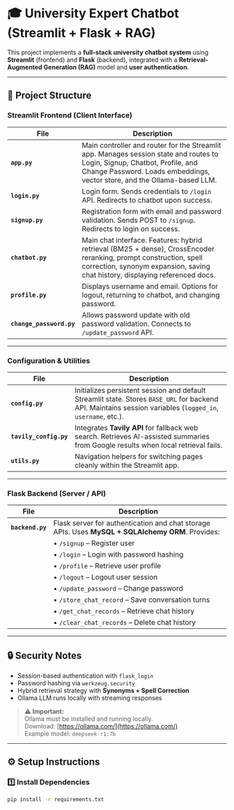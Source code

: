 # 🎓 University Expert Chatbot (Streamlit + Flask + RAG)

This project implements a **full-stack university chatbot system** using **Streamlit** (frontend) and **Flask** (backend), integrated with a **Retrieval-Augmented Generation (RAG)** model and **user authentication**.

---

## 📂 Project Structure

### **Streamlit Frontend (Client Interface)**
| File | Description |
|------|-------------|
| **`app.py`** | Main controller and router for the Streamlit app. Manages session state and routes to Login, Signup, Chatbot, Profile, and Change Password. Loads embeddings, vector store, and the Ollama-based LLM. |
| **`login.py`** | Login form. Sends credentials to `/login` API. Redirects to chatbot upon success. |
| **`signup.py`** | Registration form with email and password validation. Sends POST to `/signup`. Redirects to login on success. |
| **`chatbot.py`** | Main chat interface. Features: hybrid retrieval (BM25 + dense), CrossEncoder reranking, prompt construction, spell correction, synonym expansion, saving chat history, displaying referenced docs. |
| **`profile.py`** | Displays username and email. Options for logout, returning to chatbot, and changing password. |
| **`change_password.py`** | Allows password update with old password validation. Connects to `/update_password` API. |

---

### **Configuration & Utilities**
| File | Description |
|------|-------------|
| **`config.py`** | Initializes persistent session and default Streamlit state. Stores `BASE_URL` for backend API. Maintains session variables (`logged_in`, `username`, etc.). |
| **`tavily_config.py`** | Integrates **Tavily API** for fallback web search. Retrieves AI-assisted summaries from Google results when local retrieval fails. |
| **`utils.py`** | Navigation helpers for switching pages cleanly within the Streamlit app. |

---

### **Flask Backend (Server / API)**
| File | Description |
|------|-------------|
| **`backend.py`** | Flask server for authentication and chat storage APIs. Uses **MySQL + SQLAlchemy ORM**. Provides: |
|  | • `/signup` – Register user |
|  | • `/login` – Login with password hashing |
|  | • `/profile` – Retrieve user profile |
|  | • `/logout` – Logout user session |
|  | • `/update_password` – Change password |
|  | • `/store_chat_record` – Save conversation turns |
|  | • `/get_chat_records` – Retrieve chat history |
|  | • `/clear_chat_records` – Delete chat history |

---

## 🔒 Security Notes
- Session-based authentication with `flask_login`
- Password hashing via `werkzeug.security`
- Hybrid retrieval strategy with **Synonyms + Spell Correction**
- Ollama LLM runs locally with streaming responses

> ⚠ **Important:**  
> Ollama must be installed and running locally.  
> Download: [https://ollama.com/](https://ollama.com/)  
> Example model: `deepseek-r1:7b`

---

## ⚙ Setup Instructions

### 1️⃣ Install Dependencies
```bash
pip install -r requirements.txt
